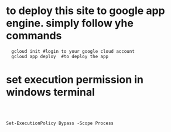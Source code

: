# to deploy this site to google app engine. simply follow yhe commands

```
  gcloud init #login to your google cloud account
  gcloud app deploy  #to deploy the app

```
# set execution permission in windows terminal

```
  

  
Set-ExecutionPolicy Bypass -Scope Process

```